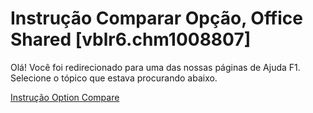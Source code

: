 
# Instrução Comparar Opção, Office Shared [vblr6.chm1008807]

Olá! Você foi redirecionado para uma das nossas páginas de Ajuda F1. Selecione o tópico que estava procurando abaixo.

[Instrução Option Compare](http://msdn.microsoft.com/library/9332562c-451e-50df-198a-21902fadac9c%28Office.15%29.aspx)
